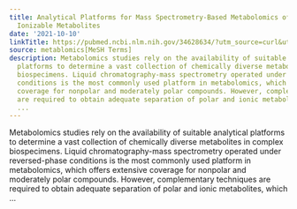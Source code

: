 ```yaml
---
title: Analytical Platforms for Mass Spectrometry-Based Metabolomics of Polar and
  Ionizable Metabolites
date: '2021-10-10'
linkTitle: https://pubmed.ncbi.nlm.nih.gov/34628634/?utm_source=curl&utm_medium=rss&utm_campaign=pubmed-2&utm_content=1Zkrxt7ktlCbHBXEV3v65xxSnkSWNsJ1A6Fq3gBniKhGfIUslK&fc=20210907212339&ff=20211013204341&v=2.15.0
source: metablomics[MeSH Terms]
description: Metabolomics studies rely on the availability of suitable analytical
  platforms to determine a vast collection of chemically diverse metabolites in complex
  biospecimens. Liquid chromatography-mass spectrometry operated under reversed-phase
  conditions is the most commonly used platform in metabolomics, which offers extensive
  coverage for nonpolar and moderately polar compounds. However, complementary techniques
  are required to obtain adequate separation of polar and ionic metabolites, which
  ...
---
```

Metabolomics studies rely on the availability of suitable analytical platforms to determine a vast collection of chemically diverse metabolites in complex biospecimens. Liquid chromatography-mass spectrometry operated under reversed-phase conditions is the most commonly used platform in metabolomics, which offers extensive coverage for nonpolar and moderately polar compounds. However, complementary techniques are required to obtain adequate separation of polar and ionic metabolites, which ...